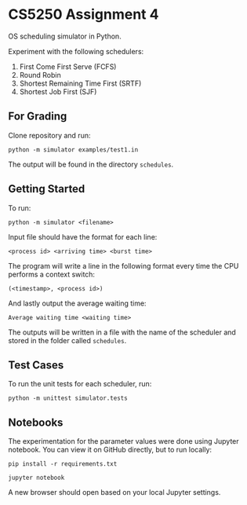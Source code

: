 # CS5250 Assignment 4

OS scheduling simulator in Python.

Experiment with the following schedulers:

1. First Come First Serve (FCFS)
2. Round Robin
3. Shortest Remaining Time First (SRTF)
4. Shortest Job First (SJF)

## For Grading

Clone repository and run:

`python -m simulator examples/test1.in`

The output will be found in the directory `schedules`.

## Getting Started

To run:

`python -m simulator <filename>`

Input file should have the format for each line:

`<process id> <arriving time> <burst time>`

The program will write a line in the following format every time the CPU
performs a context switch:

`(<timestamp>, <process id>)`

And lastly output the average waiting time:

`Average waiting time <waiting time>`

The outputs will be written in a file with the name of the scheduler and stored
in the folder called `schedules`.

## Test Cases

To run the unit tests for each scheduler, run:

`python -m unittest simulator.tests`

## Notebooks

The experimentation for the parameter values were done using Jupyter notebook.
You can view it on GitHub directly, but to run locally:

`pip install -r requirements.txt`

`jupyter notebook`

A new browser should open based on your local Jupyter settings.
